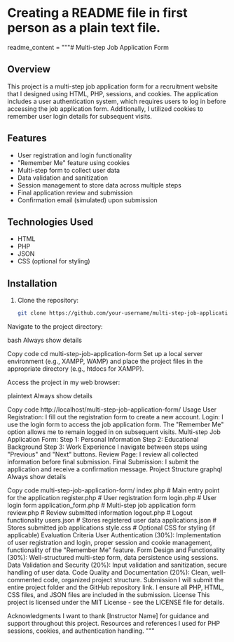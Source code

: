 # Creating a README file in first person as a plain text file.

readme_content = """# Multi-step Job Application Form

## Overview
This project is a multi-step job application form for a recruitment website that I designed using HTML, PHP, sessions, and cookies. The application includes a user authentication system, which requires users to log in before accessing the job application form. Additionally, I utilized cookies to remember user login details for subsequent visits.

## Features
- User registration and login functionality
- "Remember Me" feature using cookies
- Multi-step form to collect user data
- Data validation and sanitization
- Session management to store data across multiple steps
- Final application review and submission
- Confirmation email (simulated) upon submission

## Technologies Used
- HTML
- PHP
- JSON
- CSS (optional for styling)

## Installation
1. Clone the repository:
   ```bash
   git clone https://github.com/your-username/multi-step-job-application-form.git
Navigate to the project directory:

bash
Always show details

Copy code
cd multi-step-job-application-form
Set up a local server environment (e.g., XAMPP, WAMP) and place the project files in the appropriate directory (e.g., htdocs for XAMPP).

Access the project in my web browser:

plaintext
Always show details

Copy code
http://localhost/multi-step-job-application-form/
Usage
User Registration: I fill out the registration form to create a new account.
Login: I use the login form to access the job application form. The "Remember Me" option allows me to remain logged in on subsequent visits.
Multi-step Job Application Form:
Step 1: Personal Information
Step 2: Educational Background
Step 3: Work Experience
I navigate between steps using "Previous" and "Next" buttons.
Review Page: I review all collected information before final submission.
Final Submission: I submit the application and receive a confirmation message.
Project Structure
graphql
Always show details

Copy code
multi-step-job-application-form/
index.php               # Main entry point for the application
register.php            # User registration form
login.php               # User login form
application_form.php    # Multi-step job application form
review.php              # Review submitted information
logout.php              # Logout functionality
users.json              # Stores registered user data
applications.json       # Stores submitted job applications
style.css               # Optional CSS for styling (if applicable)
Evaluation Criteria
User Authentication (30%): Implementation of user registration and login, proper session and cookie management, functionality of the "Remember Me" feature.
Form Design and Functionality (30%): Well-structured multi-step form, data persistence using sessions.
Data Validation and Security (20%): Input validation and sanitization, secure handling of user data.
Code Quality and Documentation (20%): Clean, well-commented code, organized project structure.
Submission
I will submit the entire project folder and the GitHub repository link.
I ensure all PHP, HTML, CSS files, and JSON files are included in the submission.
License
This project is licensed under the MIT License - see the LICENSE file for details.

Acknowledgments
I want to thank [Instructor Name] for guidance and support throughout this project.
Resources and references I used for PHP sessions, cookies, and authentication handling. """
